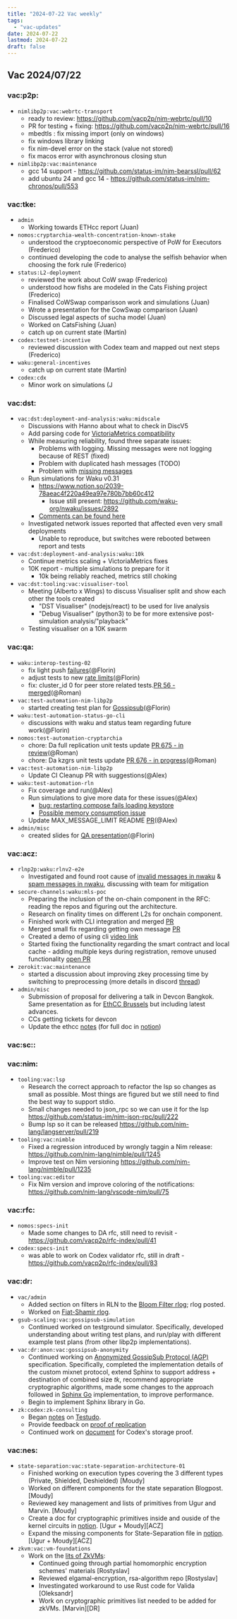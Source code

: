 ```yaml
---
title: "2024-07-22 Vac weekly"
tags:
  - "vac-updates"
date: 2024-07-22
lastmod: 2024-07-22
draft: false
---
```


## Vac 2024/07/22

### vac:p2p:
- `nimlibp2p:vac:webrtc-transport`
  - ready to review: https://github.com/vacp2p/nim-webrtc/pull/10
  - PR for testing + fixing: https://github.com/vacp2p/nim-webrtc/pull/16
  - mbedtls : fix missing import (only on windows)
  - fix windows library linking
  - fix nim-devel error on the stack (value not stored)
  - fix macos error with asynchronous closing stun
- `nimlibp2p:vac:maintenance`
  - gcc 14 support - https://github.com/status-im/nim-bearssl/pull/62
  - add ubuntu 24 and gcc 14 - https://github.com/status-im/nim-chronos/pull/553

### vac:tke:
- `admin`
  - Working towards ETHcc report (Juan)
- `nomos:cryptarchia-wealth-concentration-known-stake`
  - understood the cryptoeconomic perspective of PoW for Executors (Frederico)
  - continued developing the code to analyse the selfish behavior when choosing the fork rule (Frederico)
- `status:L2-deployment`
  - reviewed the work about CoW swap (Frederico)
  - understood how fishs are modeled in the Cats Fishing project (Frederico)
  - Finalised CoWSwap comparisson work and simulations (Juan)
  - Wrote a presentation for the CowSwap comparison (Juan)
  - Discussed legal aspects of sucha model (Juan)
  - Worked on CatsFishing (Juan)
  - catch up on current state (Martin)
- `codex:testnet-incentive`
  - reviewed discussion with Codex team and mapped out next steps (Frederico)
- `waku:general-incentives`
  - catch up on current state (Martin)
- `codex:cdx`
  - Minor work on simulations (J

### vac:dst:
- `vac:dst:deployment-and-analysis:waku:midscale`
    - Discussions with Hanno about what to check in DiscV5
    - Add parsing code for [VictoriaMetrics compatibility](https://github.com/vacp2p/10ksim/tree/Alberto/victoriametrics-reliability)
    - While measuring reliability, found three separate issues:
      - Problems with logging. Missing messages were not logging because of REST (fixed)
      - Problem with duplicated hash messages (TODO)
      - Problem with [missing messages](https://github.com/waku-org/nwaku/issues/2921)
    - Run simulations for Waku v0.31
        - https://www.notion.so/2039-78aeac4f220a49ea97e780b7bb60c412
          - Issue still present: https://github.com/waku-org/nwaku/issues/2892
        - [Comments can be found here](https://github.com/waku-org/nwaku/issues/2909)
    - Investigated network issues reported that affected even very small deployments
        - Unable to reproduce, but switches were rebooted between report and tests
- `vac:dst:deployment-and-analysis:waku:10k`
    - Continue metrics scaling + VictoriaMetrics fixes
    - 10K report - multiple simulations to prepare for it
        - 10k being reliably reached, metrics still choking
- `vac:dst:tooling:vac:visualiser-tool`
    - Meeting (Alberto x Wings) to discuss Visualiser split and show each other the tools created
        - "DST Visualiser" (nodejs/react) to be used for live analysis
        - "Debug Visualiser" (python3) to be for more extensive post-simulation analysis/"playback"
    - Testing visualiser on a 10K swarm

### vac:qa:
- `waku:interop-testing-02`
	- fix light push [failures](https://github.com/waku-org/waku-interop-tests/pull/57)(@Florin)
	- adjust tests to new [rate limits](https://github.com/waku-org/waku-interop-tests/pull/59)(@Florin)
	- fix: cluster_id 0 for peer store related tests.[PR 56 - merged](https://github.com/waku-org/waku-interop-tests/pull/56)(@Roman)
- `vac:test-automation-nim-libp2p`
	- started creating test plan for [Gossipsub](https://www.notion.so/Gossipsub-651e02d4d7894bb2ac1e4edb55f3192d)(@Florin)
- `waku:test-automation-status-go-cli`
	- discussions with waku and status team regarding future work(@Florin)
- `nomos:test-automation-cryptarchia`
    - chore: Da full replication unit tests update
    [PR 675 - in review](https://github.com/logos-co/nomos-node/pull/675)(@Roman)
    - chore: Da kzgrs unit tests update 
    [PR 676 - in progress](https://github.com/logos-co/nomos-node/pull/676)(@Roman)
- `vac:test-automation-nim-libp2p`
    - Update CI Cleanup PR with suggestions(@Alex)
- `waku:test-automation-rln`
    - Fix coverage and run(@Alex)
    - Run simulations to give more data for these issues(@Alex)
        - [bug: restarting compose fails loading keystore](https://github.com/waku-org/waku-simulator/issues/70)
        - [Possible memory consumption issue](https://github.com/waku-org/waku-simulator/issues/76)
    - Update MAX_MESSAGE_LIMIT README [PR](https://github.com/waku-org/waku-simulator/pull/71)(@Alex)
- `admin/misc`
	- created slides for [QA presentation](https://docs.google.com/presentation/d/1_FYKN-o5kqzlDVub1bpJ22WvMdTcsrsFQbH8jN3Yqg0/edit#slide=id.g2ea55cde533_0_23)(@Florin)

### vac:acz:
- `rlnp2p:waku:rlnv2-e2e`
    - Investigated and found root cause of [invalid messages in nwaku](https://github.com/waku-org/nwaku/issues/2870) & [spam messages in nwaku](https://github.com/waku-org/nwaku/issues/2879), discussing with team for mitigation
- `secure-channels:waku:mls-poc`
    - Preparing the inclusion of the on-chain component in the RFC: reading the repos and figuring out the architecture.
    - Research on finality times on different L2s for onchain component. 
    - Finished work with CLI integration and merged [PR](https://github.com/vacp2p/de-mls/pull/17)
    - Merged small fix regarding getting own message [PR](https://github.com/vacp2p/de-mls/pull/19)
    - Created a demo of using cli [video link](https://drive.google.com/file/d/1Cq_QTWYdDPL1PuKlX5eIppQZUYebZWoE/view?usp=drive_link)
    - Started fixing the functionality regarding the smart contract and local cache - adding multiple keys during registration, remove unused functionality  [open PR](https://github.com/vacp2p/de-mls/pull/20)
- `zerokit:vac:maintenance`
    - started a discussion about improving zkey processing time by switching to preprocessing (more details in discord [thread](https://discord.com/channels/864066763682218004/1263433969089646593))
- `admin/misc`
    - Submission of proposal for delivering a talk in Devcon Bangkok. Same presentation as for [EthCC Brussels](https://docs.google.com/presentation/d/1XxHiah4vQd0uEXr0glSiqHaiTShDBsJiNhAZhL7kjbM/edit#slide=id.g2bac4500eab_0_5) but including latest advances.
    - CCs getting tickets for devcon
	- Update the ethcc [notes](https://notes.status.im/GsmZledHTZaFnr_Ut4Yqrw) (for full doc in [notion](https://www.notion.so/Nescience-cd358fe429b14fa2ab38ca42835a8451?pvs=4#0c8780be794243b2b51003117b92e90c))

### vac:sc::

### vac:nim:
- `tooling:vac:lsp`
	- Research the correct approach to refactor the lsp so changes as small as possible.
		Most things are figured but we still need to find the best way to support stdio.
	- Small changes needed to json_rpc so we can use it for the lsp
		https://github.com/status-im/nim-json-rpc/pull/222
	- Bump lsp so it can be released
		https://github.com/nim-lang/langserver/pull/219
- `tooling:vac:nimble`
  - Fixed a regression introduced by wrongly taggin a Nim release: https://github.com/nim-lang/nimble/pull/1245
  - Improve test on Nim versioning https://github.com/nim-lang/nimble/pull/1235
- `tooling:vac:editor`
  - Fix Nim version and improve coloring of the notifications:
	  https://github.com/nim-lang/vscode-nim/pull/75

### vac:rfc:
- `nomos:specs-init`
  - Made some changes to DA rfc, still need to revisit - https://github.com/vacp2p/rfc-index/pull/41
- `codex:specs-init`
  - was able to work on Codex validator rfc, still in draft - https://github.com/vacp2p/rfc-index/pull/83

### vac:dr:
- `vac/admin`
    - Added section on filters in RLN to the [Bloom Filter rlog](https://github.com/vacp2p/vac.dev/pull/146); rlog posted.
    - Worked on [Fiat-Shamir rlog](https://github.com/vacp2p/vac.dev/pull/147).
- `gsub-scaling:vac:gossipsub-simulation`
  - Continued worked on testground simulator. Specifically, developed understanding about writing test plans, and run/play with different example test plans (from other libp2p implementations).
- `vac:dr:anon:vac:gossipsub-anonymity`
    - Continued working on [Anonymized GossipSub Protocol (AGP)](https://www.notion.so/Anonymized-GossipSub-Protocol-AGP-Wip-cbcbcd6067b347bb812041bce9c110ce) specification. Specifically, completed the implementation details of the custom mixnet protocol, extend Sphinx to support address + destination of combined size $tk$, recommend appropriate cryptographic algorithms, made some changes to the approach followed in [Sphinx Go](https://github.com/nymtech/nym-mixnet/tree/develop/sphinx) implementation, to improve performance.
    - Begin to implement Sphinx library in Go.
-  `zk:codex:zk-consulting`
    -  Began [notes](https://hackmd.io/Z64w2bcTTAmxPEnF62SE6g?view) on [Testudo](https://eprint.iacr.org/2023/961).
    -  Provide feedback on [proof of replication](https://hackmd.io/prAbwLpUReqR4OaDLfeeMg)
    -  Continued work on [document](https://hackmd.io/ZJCNKmIaTQSRTW6_4wA9mw?view) for Codex's storage proof.

### vac:nes:
- `state-separation:vac:state-separation-architecture-01`
    - Finished working on execution types covering the 3 different types (Private, Shielded, Deshielded) [Moudy]
    - Worked on different components for the state separation Blogpost. [Moudy]
    - Reviewed key management and lists of primitives from Ugur and Marvin. [Moudy]
    - Create a doc for cryptographic primitives inside and ouside of the kernel circuits in [notion](https://www.notion.so/Cryptographic-Primitives-for-Kernel-Circuits-8281a120a7224793b8e18f913c762497?pvs=4). [Ugur + Moudy][ACZ]
	- Expand the missing components for State-Separation file in [notion](https://www.notion.so/Missing-Components-for-State-Separation-bcbcb0fe80de499c93ba30e03fd9671d?pvs=4). [Ugur + Moudy][ACZ]
- `zkvm:vac:vm-foundations`
    - Work on the [lits of ZkVMs](https://notes.status.im/ugF2lAAKTuG_t5PcdWwuwg):
        - Continued going through partial homomorphic encryption schemes' materials [Rostyslav]
        - Reviewed elgamal-encryption, rsa-algorithm repo [Rostyslav]
        - Investingated workaround to use Rust code for Valida [Oleksandr]
        - Work on cryptographic primitives list needed to be added for zkVMs. [Marvin][DR]

